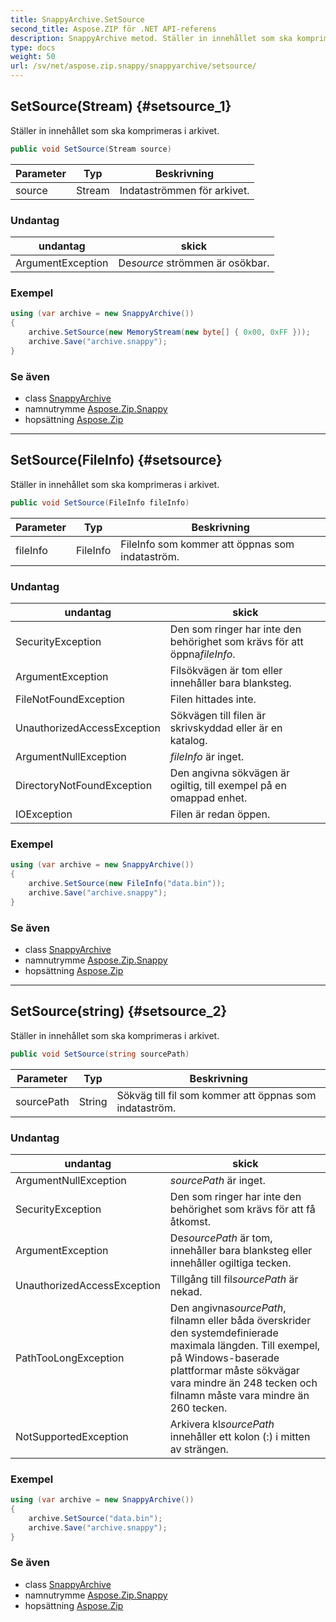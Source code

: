 ```yaml
---
title: SnappyArchive.SetSource
second_title: Aspose.ZIP för .NET API-referens
description: SnappyArchive metod. Ställer in innehållet som ska komprimeras i arkivet.
type: docs
weight: 50
url: /sv/net/aspose.zip.snappy/snappyarchive/setsource/
---
```

## SetSource(Stream) {#setsource_1}

Ställer in innehållet som ska komprimeras i arkivet.

```csharp
public void SetSource(Stream source)
```

| Parameter | Typ | Beskrivning |
| --- | --- | --- |
| source | Stream | Indataströmmen för arkivet. |

### Undantag

| undantag | skick |
| --- | --- |
| ArgumentException | De*source* strömmen är osökbar. |

### Exempel

```csharp
using (var archive = new SnappyArchive())
{
    archive.SetSource(new MemoryStream(new byte[] { 0x00, 0xFF }));
    archive.Save("archive.snappy");
}
```

### Se även

* class [SnappyArchive](../)
* namnutrymme [Aspose.Zip.Snappy](../../snappyarchive/)
* hopsättning [Aspose.Zip](../../../)

---

## SetSource(FileInfo) {#setsource}

Ställer in innehållet som ska komprimeras i arkivet.

```csharp
public void SetSource(FileInfo fileInfo)
```

| Parameter | Typ | Beskrivning |
| --- | --- | --- |
| fileInfo | FileInfo | FileInfo som kommer att öppnas som indataström. |

### Undantag

| undantag | skick |
| --- | --- |
| SecurityException | Den som ringer har inte den behörighet som krävs för att öppna*fileInfo*. |
| ArgumentException | Filsökvägen är tom eller innehåller bara blanksteg. |
| FileNotFoundException | Filen hittades inte. |
| UnauthorizedAccessException | Sökvägen till filen är skrivskyddad eller är en katalog. |
| ArgumentNullException | *fileInfo* är inget. |
| DirectoryNotFoundException | Den angivna sökvägen är ogiltig, till exempel på en omappad enhet. |
| IOException | Filen är redan öppen. |

### Exempel

```csharp
using (var archive = new SnappyArchive()) 
{
    archive.SetSource(new FileInfo("data.bin"));
    archive.Save("archive.snappy");
}
```

### Se även

* class [SnappyArchive](../)
* namnutrymme [Aspose.Zip.Snappy](../../snappyarchive/)
* hopsättning [Aspose.Zip](../../../)

---

## SetSource(string) {#setsource_2}

Ställer in innehållet som ska komprimeras i arkivet.

```csharp
public void SetSource(string sourcePath)
```

| Parameter | Typ | Beskrivning |
| --- | --- | --- |
| sourcePath | String | Sökväg till fil som kommer att öppnas som indataström. |

### Undantag

| undantag | skick |
| --- | --- |
| ArgumentNullException | *sourcePath* är inget. |
| SecurityException | Den som ringer har inte den behörighet som krävs för att få åtkomst. |
| ArgumentException | De*sourcePath* är tom, innehåller bara blanksteg eller innehåller ogiltiga tecken. |
| UnauthorizedAccessException | Tillgång till fil*sourcePath* är nekad. |
| PathTooLongException | Den angivna*sourcePath*, filnamn eller båda överskrider den systemdefinierade maximala längden. Till exempel, på Windows-baserade plattformar måste sökvägar vara mindre än 248 tecken och filnamn måste vara mindre än 260 tecken. |
| NotSupportedException | Arkivera kl*sourcePath* innehåller ett kolon (:) i mitten av strängen. |

### Exempel

```csharp
using (var archive = new SnappyArchive()) 
{
    archive.SetSource("data.bin");
    archive.Save("archive.snappy");
}
```

### Se även

* class [SnappyArchive](../)
* namnutrymme [Aspose.Zip.Snappy](../../snappyarchive/)
* hopsättning [Aspose.Zip](../../../)


